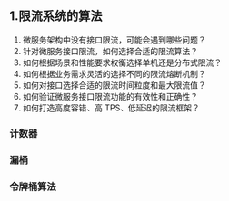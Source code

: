 ## 1.限流系统的算法

1. 微服务架构中没有接口限流，可能会遇到哪些问题？
2. 针对微服务接口限流，如何选择合适的限流算法？
3. 如何根据场景和性能要求权衡选择单机还是分布式限流？
4. 如何根据业务需求灵活的选择不同的限流熔断机制？
5. 如何对接口选择合适的限流时间粒度和最大限流值？
6. 如何验证微服务接口限流功能的有效性和正确性？
7. 如何打造高度容错、高 TPS、低延迟的限流框架？

### 计数器



### 漏桶



### 令牌桶算法

